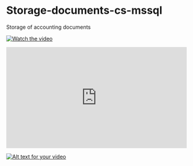 # Storage-documents-cs-mssql
Storage of accounting documents

[![Watch the video](https://raw.github.com/GabLeRoux/WebMole/master/ressources/WebMole_Youtube_Video.png)](http://youtu.be/vt5fpE0bzSY)

<html><iframe width="480" height="270" src="https://www.youtube.com/embed/3Xzhj3ivRIE" frameborder="0" allow="autoplay; encrypted-media" allowfullscreen></iframe></html>

[![Alt text for your video](https://img.youtube.com/vi/T-D1KVIuvjA/0.jpg)](http://www.youtube.com/watch?v=T-D1KVIuvjA)
